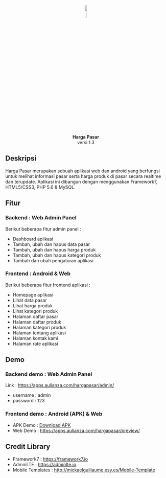 <p align="center"><img src="https://apps.aulianza.com/hargapasar/icon/icon_hp.png" width="10%"></p>

<p align="center">
<a><b>Harga Pasar</b></a><br>
<a>versi 1.3</a>
</p>

## Deskripsi

Harga Pasar merupakan sebuah aplikasi web dan android yang berfungsi untuk melihat informasi pasar serta harga produk di pasar secara realtime dan terupdate. Aplikasi ini dibangun dengan menggunakan Framework7, HTML5/CSS3, PHP 5.6 & MySQL.

## Fitur 

### Backend : Web Admin Panel
Berikut beberapa fitur admin panel :

- Dashboard aplikasi
- Tambah, ubah dan hapus data pasar
- Tambah, ubah dan hapus harga produk
- Tambah, ubah dan hapus kategori produk
- Tambah dan ubah pengaturan aplikasi 

### Frontend : Android & Web
Berikut beberapa fitur frontend aplikasi :

- Homepage aplikasi
- Lihat data pasar
- Lihat harga produk
- Lihat kategori produk 
- Halaman daftar pasar
- Halaman daftar produk
- Halaman kategori produk
- Halaman tentang aplikasi
- Halaman kontak kami
- Halaman rate aplikasi

## Demo 

### Backend demo : Web Admin Panel

Link : https://apps.aulianza.com/hargapasar/admin/

- username : admin
- password : 123

### Frontend demo : Android (APK) & Web

- APK Demo : [Download APK](https://apps.aulianza.com/hargapasar/dl/hargapasar.apk)
- Web Demo : https://apps.aulianza.com/hargapasar/preview/


## Credit Library

- Framework7 : https://framework7.io
- AdminLTE : https://adminlte.io
- Mobile Templates : http://mickaelguillaume.esy.es/Mobile-Template
